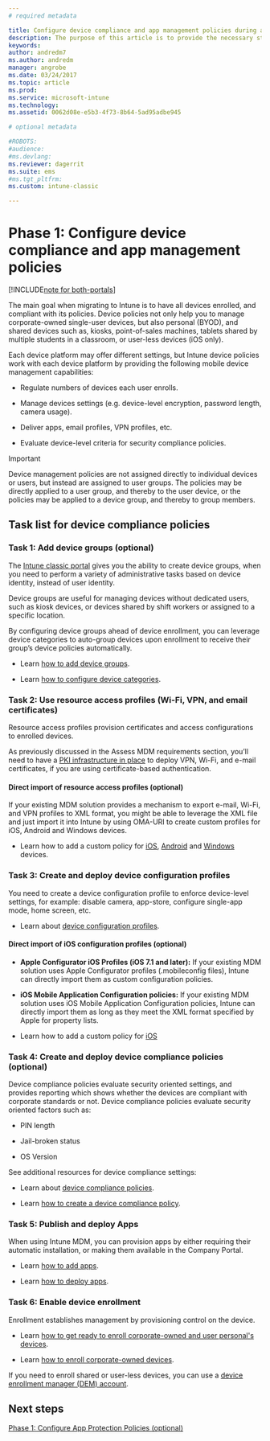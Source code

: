 ```yaml
---
# required metadata

title: Configure device compliance and app management policies during an Intune migration | Microsoft Docs
description: The purpose of this article is to provide the necessary steps to configure device compliance and app management policies during an Intune migration.
keywords:
author: andredm7
ms.author: andredm
manager: angrobe
ms.date: 03/24/2017
ms.topic: article
ms.prod:
ms.service: microsoft-intune
ms.technology:
ms.assetid: 0062d08e-e5b3-4f73-8b64-5ad95adbe945

# optional metadata

#ROBOTS:
#audience:
#ms.devlang:
ms.reviewer: dagerrit
ms.suite: ems
#ms.tgt_pltfrm:
ms.custom: intune-classic

---
```


# Phase 1: Configure device compliance and app management policies

[!INCLUDE[note for both-portals](../includes/note-for-both-portals.md)]

The main goal when migrating to Intune is to have all devices enrolled, and compliant with its policies. Device policies not only help you to manage corporate-owned single-user devices, but also personal (BYOD), and shared devices such as, kiosks, point-of-sales machines, tablets shared by multiple students in a classroom, or user-less devices (iOS only).

Each device platform may offer different settings, but Intune device policies work with each device platform by providing the following mobile device management capabilities:

-   Regulate numbers of devices each user enrolls.

-   Manage devices settings (e.g. device-level encryption, password length, camera usage).

-   Deliver apps, email profiles, VPN profiles, etc.

-   Evaluate device-level criteria for security compliance policies.

> [!IMPORTANT]
> Device management policies are not assigned directly to individual devices or users, but instead are assigned to user groups. The policies may be directly applied to a user group, and thereby to the user device, or the policies may be applied to a device group, and thereby to group members.

## Task list for device compliance policies

### Task 1: Add device groups (optional)

The [Intune classic portal](https://manage.microsoft.com/) gives you the ability to create device groups, when you need to perform a variety of administrative tasks based on device identity, instead of user identity.

Device groups are useful for managing devices without dedicated users, such as kiosk devices, or devices shared by shift workers or assigned to a specific location.

By configuring device groups ahead of device enrollment, you can leverage device categories to auto-group devices upon enrollment to receive their group’s device policies automatically.

-   Learn [how to add device groups](https://docs.microsoft.com/intune/get-started/start-with-a-paid-subscription-to-microsoft-intune-step-5).

-   Learn [how to configure device categories](https://docs.microsoft.com/intune/deploy-use/categorize-devices-with-device-group-mapping-in-microsoft-intune).

### Task 2: Use resource access profiles (Wi-Fi, VPN, and email certificates)

Resource access profiles provision certificates and access configurations to enrolled devices.

As previously discussed in the Assess MDM requirements section, you’ll need to have a [PKI infrastructure in place](https://docs.microsoft.com/intune/deploy-use/secure-resource-access-with-certificate-profiles) to deploy VPN, Wi-Fi, and e-mail certificates, if you are using certificate-based authentication.

#### Direct import of resource access profiles (optional)

If your existing MDM solution provides a mechanism to export e-mail, Wi-Fi, and VPN profiles to XML format, you might be able to leverage the XML file and just import it into Intune by using OMA-URI to create custom profiles for iOS, Android and Windows devices.

-   Learn how to add a custom policy for [iOS](https://docs.microsoft.com/intune/deploy-use/ios-policy-settings-in-microsoft-intune), [Android](https://docs.microsoft.com/intune/deploy-use/android-policy-settings-in-microsoft-intune) and [Windows](https://docs.microsoft.com/intune/deploy-use/windows-10-policy-settings-in-microsoft-intune) devices.

### Task 3: Create and deploy device configuration profiles

You need to create a device configuration profile to enforce device-level settings, for example: disable camera, app-store, configure single-app mode, home screen, etc.

- Learn about [device configuration profiles](https://docs.microsoft.com/intune-azure/device-profile-create).

####  Direct import of iOS configuration profiles (optional)

-   **Apple Configurator iOS Profiles (iOS 7.1 and later):** If your existing MDM solution uses Apple Configurator profiles (.mobileconfig files), Intune can directly import them as custom configuration policies.

-   **iOS Mobile Application Configuration policies:** If your existing MDM solution uses iOS Mobile Application Configuration policies, Intune can directly import them as long as they meet the XML format specified by Apple for property lists.

- Learn how to add a custom policy for [iOS](https://docs.microsoft.com/intune/deploy-use/ios-policy-settings-in-microsoft-intune#custom-policy-settings)

### Task 4: Create and deploy device compliance policies (optional)

Device compliance policies evaluate security oriented settings, and provides reporting which shows whether the devices are compliant with corporate standards or not. Device compliance policies evaluate security oriented factors such as:

-   PIN length

-   Jail-broken status

-   OS Version

See additional resources for device compliance settings:

-   Learn about [device compliance policies](https://docs.microsoft.com/intune/deploy-use/introduction-to-device-compliance-policies-in-microsoft-intune).

-   Learn [how to create a device compliance policy](https://docs.microsoft.com/intune/deploy-use/create-a-device-compliance-policy-in-microsoft-intune).

### Task 5: Publish and deploy Apps

When using Intune MDM, you can provision apps by either requiring their automatic installation, or making them available in the Company Portal.

-   Learn [how to add apps](https://docs.microsoft.com/intune/deploy-use/add-apps).

-   Learn [how to deploy apps](https://docs.microsoft.com/intune/deploy-use/deploy-apps).

### Task 6: Enable device enrollment

Enrollment establishes management by provisioning control on the device.

-   Learn [how to get ready to enroll corporate-owned and user personal's devices](https://docs.microsoft.com/intune/deploy-use/enroll-devices-in-microsoft-intune).

-   Learn [how to enroll corporate-owned devices](https://docs.microsoft.com/intune/deploy-use/manage-corporate-owned-devices).

If you need to enroll shared or user-less devices, you can use a [device enrollment manager (DEM) account](https://docs.microsoft.com/intune/deploy-use/enroll-corporate-owned-devices-with-the-device-enrollment-manager-in-microsoft-intune).

## Next steps 

[Phase 1: Configure App Protection Policies (optional)](https://docs.microsoft.com/intune/plan-design/migration-phase1-configure-app-protection-policies)
